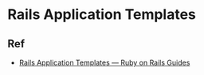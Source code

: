# Rails Application Templates


## Ref

* [Rails Application Templates — Ruby on Rails Guides](https://guides.rubyonrails.org/rails_application_templates.html)